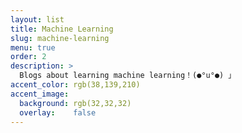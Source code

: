 ```yaml
---
layout: list
title: Machine Learning
slug: machine-learning
menu: true
order: 2
description: >
  Blogs about learning machine learning！(●°u°●)​ 」
accent_color: rgb(38,139,210)
accent_image:
  background: rgb(32,32,32)
  overlay:    false
---
```

